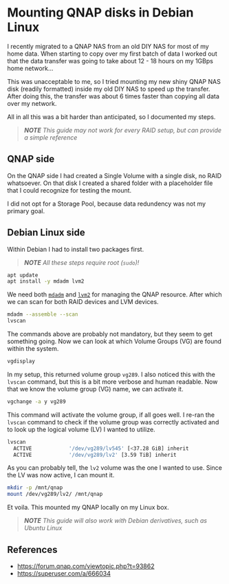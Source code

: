 # Mounting QNAP disks in Debian Linux

I recently migrated to a QNAP NAS from an old DIY NAS for most of my home data. When starting to copy over my first batch of data I worked out that the data transfer was going to take about 12 - 18 hours on my 1GBps home network...

This was unacceptable to me, so I tried mounting my new shiny QNAP NAS disk (readily formatted) inside my old DIY NAS to speed up the transfer. After doing this, the transfer was about 6 times faster than copying all data over my network.

All in all this was a bit harder than anticipated, so I documented my steps.

> _**NOTE** This guide may not work for every RAID setup, but can provide a simple reference_

## QNAP side

On the QNAP side I had created a Single Volume with a single disk, no RAID whatsoever. On that disk I created a shared folder with a placeholder file that I could recognize for testing the mount.

I did not opt for a Storage Pool, because data redundency was not my primary goal. 

## Debian Linux side

Within Debian I had to install two packages first.

> _**NOTE** All these steps require root (`sudo`)!_

```bash
apt update
apt install -y mdadm lvm2
```

We need both [`mdadm`](https://en.wikipedia.org/wiki/Mdadm) and [`lvm2`](https://en.wikipedia.org/wiki/Logical_Volume_Manager_(Linux)) for managing the QNAP resource. After which we can scan for both RAID devices and LVM devices.

```bash
mdadm --assemble --scan
lvscan
```

The commands above are probably not mandatory, but they seem to get something going. Now we can look at which Volume Groups (VG) are found within the system.

```bash
vgdisplay
```

In my setup, this returned volume group `vg289`. I also noticed this with the `lvscan` command, but this is a bit more verbose and human readable. Now that we know the volume group (VG) name, we can activate it.

```bash
vgchange -a y vg289
```

This command will activate the volume group, if all goes well. I re-ran the `lvscan` command to check if the volume group was correctly activated and to look up the logical volume (LV) I wanted to utilize.

```bash
lvscan
  ACTIVE            '/dev/vg289/lv545' [<37.28 GiB] inherit
  ACTIVE            '/dev/vg289/lv2' [3.59 TiB] inherit
```

As you can probably tell, the `lv2` volume was the one I wanted to use. Since the LV was now active, I can mount it.

```bash
mkdir -p /mnt/qnap
mount /dev/vg289/lv2/ /mnt/qnap
```

Et voila. This mounted my QNAP locally on my Linux box. 

> _**NOTE** This guide will also work with Debian derivatives, such as Ubuntu Linux_

## References

* https://forum.qnap.com/viewtopic.php?t=93862
* https://superuser.com/a/666034

